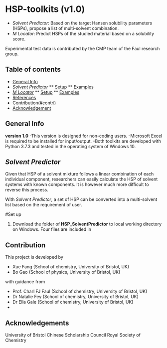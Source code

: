# HSP-toolkits (v1.0)

* *Solvent Predictor*: Based on the target Hansen solubility parameters (HSPs), propose a list of multi-solvent combination.
* *M Locator*: Predict HSPs of the studied material based on a solubility score.

Experimental test data is contributed by the CMP team of the Faul research group.
## Table of contents
* [General Info](#general-info)
* [*Solvent Predictor*](#solv_pred)
** [Setup](#setup_solv_pred)
** [Examples](#example_solv_pred)
* [*M Locator*](#m_loc)
** [Setup](#setup_m_loc)
** [Examples](#example_m_loc)
* [References](#ref)
* Contribution(#contri)
* [Acknowledgement](#ack)

## General Info

**version 1.0**
-This version is designed for non-coding users.
-Microsoft Excel is required to be installed for input/output.
-Both toolkits are developed with Python 3.7.3 and tested in the operating system of Windows 10.




## *Solvent Predictor*
Given that HSP of a solvent mixture follows a linear combination of each individual component, researchers can easily calculate the HSP of solvent systems with known components. It is however much more difficult to reverse this process.

With *Solvent Predictor*, a set of HSP can be converted into a multi-solvent list based on the requirement of user.

#Set up
1. Download the folder of **HSP_SolventPredictor** to local working directory on Windows.
Four files are included in 

## Contribution
This project is developed by
- Xue Fang (School of chemistry, University of Bristol, UK)
- Bo Gao (School of physics, University of Bristol, UK)

with guidance from
- Prof. Charl FJ Faul (School of chemistry, University of Bristol, UK)
- Dr Natalie Fey (School of chemistry, University of Bristol, UK)
- Dr Ella Gale (School of chemistry, University of Bristol, UK)
- 
## Acknowledgements
University of Bristol
Chinese Scholarship Council
Royal Society of Chemistry

